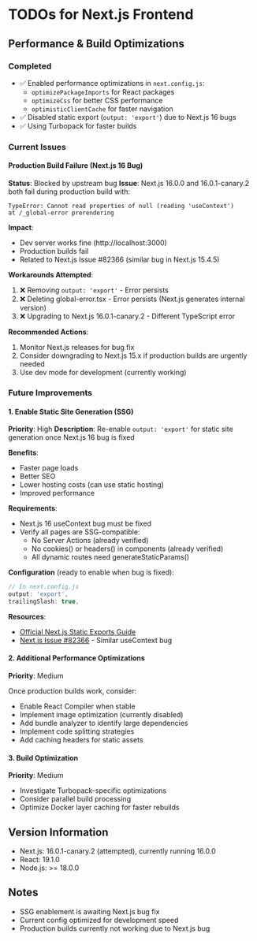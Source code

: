# TODOs for Next.js Frontend

## Performance & Build Optimizations

### Completed
- ✅ Enabled performance optimizations in `next.config.js`:
  - `optimizePackageImports` for React packages
  - `optimizeCss` for better CSS performance
  - `optimisticClientCache` for faster navigation
- ✅ Disabled static export (`output: 'export'`) due to Next.js 16 bugs
- ✅ Using Turbopack for faster builds

### Current Issues

#### Production Build Failure (Next.js 16 Bug)
**Status**: Blocked by upstream bug
**Issue**: Next.js 16.0.0 and 16.0.1-canary.2 both fail during production build with:
```
TypeError: Cannot read properties of null (reading 'useContext')
at /_global-error prerendering
```

**Impact**:
- Dev server works fine (http://localhost:3000)
- Production builds fail
- Related to Next.js Issue #82366 (similar bug in Next.js 15.4.5)

**Workarounds Attempted**:
1. ❌ Removing `output: 'export'` - Error persists
2. ❌ Deleting global-error.tsx - Error persists (Next.js generates internal version)
3. ❌ Upgrading to Next.js 16.0.1-canary.2 - Different TypeScript error

**Recommended Actions**:
1. Monitor Next.js releases for bug fix
2. Consider downgrading to Next.js 15.x if production builds are urgently needed
3. Use dev mode for development (currently working)

### Future Improvements

#### 1. Enable Static Site Generation (SSG)
**Priority**: High
**Description**: Re-enable `output: 'export'` for static site generation once Next.js 16 bug is fixed

**Benefits**:
- Faster page loads
- Better SEO
- Lower hosting costs (can use static hosting)
- Improved performance

**Requirements**:
- Next.js 16 useContext bug must be fixed
- Verify all pages are SSG-compatible:
  - No Server Actions (already verified)
  - No cookies() or headers() in components (already verified)
  - All dynamic routes need generateStaticParams()

**Configuration** (ready to enable when bug is fixed):
```javascript
// In next.config.js
output: 'export',
trailingSlash: true,
```

**Resources**:
- [Official Next.js Static Exports Guide](https://nextjs.org/docs/app/guides/static-exports)
- [Next.js Issue #82366](https://github.com/vercel/next.js/issues/82366) - Similar useContext bug

#### 2. Additional Performance Optimizations
**Priority**: Medium

Once production builds work, consider:
- Enable React Compiler when stable
- Implement image optimization (currently disabled)
- Add bundle analyzer to identify large dependencies
- Implement code splitting strategies
- Add caching headers for static assets

#### 3. Build Optimization
**Priority**: Medium

- Investigate Turbopack-specific optimizations
- Consider parallel build processing
- Optimize Docker layer caching for faster rebuilds

## Version Information
- Next.js: 16.0.1-canary.2 (attempted), currently running 16.0.0
- React: 19.1.0
- Node.js: >= 18.0.0

## Notes
- SSG enablement is awaiting Next.js bug fix
- Current config optimized for development speed
- Production builds currently not working due to Next.js bug
